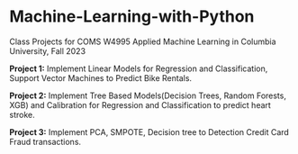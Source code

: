 # Machine-Learning-with-Python
Class Projects for COMS W4995 Applied Machine Learning in Columbia University, Fall 2023


**Project 1:** Implement Linear Models for Regression and Classification, Support Vector Machines to Predict Bike Rentals.  

**Project 2:** Implement Tree Based Models(Decision Trees, Random Forests, XGB) and Calibration  for Regression and Classification to predict heart stroke.

**Project 3:** Implement PCA, SMPOTE, Decision tree to Detection Credit Card Fraud transactions.
